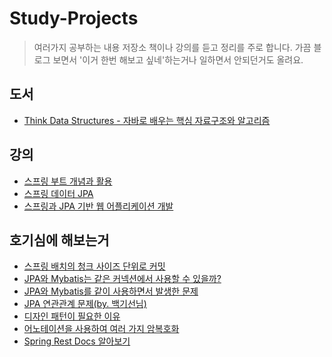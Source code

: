 # Study-Projects
> 여러가지 공부하는 내용 저장소
> 책이나 강의를 듣고 정리를 주로 합니다.
> 가끔 블로그 보면서 '이거 한번 해보고 싶네'하는거나 일하면서 안되던거도 올려요.

## 도서 
- [Think Data Structures - 자바로 배우는 핵심 자료구조와 알고리즘](./book/think-data-structures/readme.md)

## 강의
- [스프링 부트 개념과 활용](./inflearn/spring-boot)
- [스프링 데이터 JPA](./inflearn/spring-data-jpa)
- [스프링과 JPA 기반 웹 어플리케이션 개발](./inflearn/spring-jpa-application/readme.md)

## 호기심에 해보는거
- [스프링 배치의 청크 사이즈 단위로 커밋](./my-topic/spring-boot-batch-chunk)
- [JPA와 Mybatis는 같은 커넥션에서 사용할 수 있을까?](./my-topic/spring-boot-mybatis-jpa/readme.md)
- [JPA와 Mybatis를 같이 사용하면서 발생한 문제](./my-topic/problem-mybatis-jpa-loop/readme.md)
- [JPA 연관관계 문제(by. 백기선님)](./my-topic/jpa-entity-relationship/readme.md)
- [디자인 패턴이 필요한 이유](./my-topic/importance-design-pattern/readme.md)
- [어노테이션을 사용하여 여러 가지 암복호화](./my-topic/crypto)
- [Spring Rest Docs 알아보기](./my-topic/start-rest-docs/README.md)